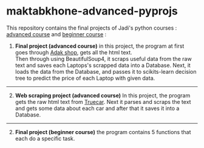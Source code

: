 # maktabkhone-advanced-pyprojs
This repository contains the final projects of Jadi's python courses : [advanced course](https://maktabkhooneh.org/course/%D8%A2%D9%85%D9%88%D8%B2%D8%B4-%D8%A8%D8%B1%D9%86%D8%A7%D9%85%D9%87-%D9%86%D9%88%DB%8C%D8%B3%DB%8C-%D8%A8%D8%A7-%D9%BE%D8%A7%DB%8C%D8%AA%D9%88%D9%86-%D9%BE%DB%8C%D8%B4%D8%B1%D9%81%D8%AA%D9%87-mk387/) and [beginner course](https://maktabkhooneh.org/course/%D8%A2%D9%85%D9%88%D8%B2%D8%B4-%D8%A8%D8%B1%D9%86%D8%A7%D9%85%D9%87-%D9%86%D9%88%DB%8C%D8%B3%DB%8C-%D8%A8%D8%A7-%D9%BE%D8%A7%DB%8C%D8%AA%D9%88%D9%86-%D9%85%D9%82%D8%AF%D9%85%D8%A7%D8%AA%DB%8C-mk346/) : 
1. __Final project (advanced course)__ 
  in this project, the program at first goes through [Adak shop](https://adak.shop), gets all the html text.  
  Then through using BeautifulSoup4, it scraps useful data from the raw text and saves each Laptops's scrapped data into a Database. 
  Next, it loads the data from the Database, and passes it to scikits-learn decision tree to predict the price of each Laptop with given data.
  ---
2. __Web scraping project (advanced course)__
  In this project, the program gets the raw html text from [Truecar](https://www.truecar.com/). 
  Next it parses and scraps the text and gets some data about each car and after that it saves it into a Database.
  ---
2. __Final project (beginner course)__ 
  the program contains 5 functions that each do a specific task.
  
  
